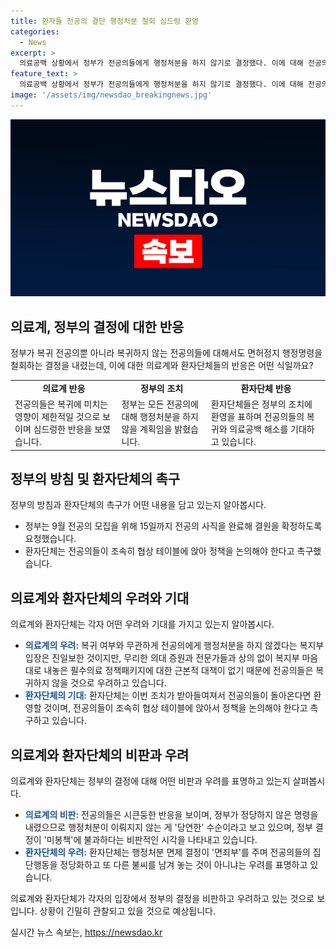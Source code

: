 ```yaml
---
title: 환자들 전공의 결단 행정처분 철회 심드렁 환영
categories:
  - News
excerpt: >
  의료공백 상황에서 정부가 전공의들에게 행정처분을 하지 않기로 결정했다. 이에 대해 전공의들은 복귀에 미치는 영향을 제한적으로 본다. 반면 환자단체들은 복귀를 환영하며 전공의들을 조속히 협상 테이블에 앉아 정책을 논의할 것을 촉구한다. 이번 조치는 의사불패 논란을 일으키기도 했지만, 전공의들의 복귀와 의료공백 해소로 이어질 것을 기대하는 분위기이다. 9월 전공의 모집이 다가오는 가운데, 정부의 결정이 복귀 여부에 미치는 영향과 의료 현장의 향후 상황이 주목받고 있다.
feature_text: >
  의료공백 상황에서 정부가 전공의들에게 행정처분을 하지 않기로 결정했다. 이에 대해 전공의들은 복귀에 미치는 영향을 제한적으로 본다. 반면 환자단체들은 복귀를 환영하며 전공의들을 조속히 협상 테이블에 앉아 정책을 논의할 것을 촉구한다. 이번 조치는 의사불패 논란을 일으키기도 했지만, 전공의들의 복귀와 의료공백 해소로 이어질 것을 기대하는 분위기이다. 9월 전공의 모집이 다가오는 가운데, 정부의 결정이 복귀 여부에 미치는 영향과 의료 현장의 향후 상황이 주목받고 있다.
image: '/assets/img/newsdao_breakingnews.jpg'
---
```


<p><img src="/assets/img/newsdao_breakingnews.jpg" alt="pcversion 속보" /></p>

<h2 data-ke-size="size26">의료계, 정부의 결정에 대한 반응</h2>

<p data-ke-size="size16">정부가 복귀 전공의뿐 아니라 복귀하지 않는 전공의들에 대해서도 면허정지 행정명령을 철회하는 결정을 내렸는데, 이에 대한 의료계와 환자단체들의 반응은 어떤 식일까요?</p>

<table>
  <tbody>
    <tr>
      <td style="text-align: center; height: 17px;"><b>의료계 반응</b></td>
      <td style="text-align: center; height: 17px;"><b>정부의 조치</b></td>
      <td style="text-align: center; height: 17px;"><b>환자단체 반응</b></td>
    </tr>
    <tr>
      <td>전공의들은 복귀에 미치는 영향이 제한적일 것으로 보이며 심드렁한 반응을 보였습니다.</td>
      <td>정부는 모든 전공의에 대해 행정처분을 하지 않을 계획임을 밝혔습니다.</td>
      <td>환자단체들은 정부의 조치에 환영을 표하며 전공의들의 복귀와 의료공백 해소를 기대하고 있습니다.</td>
    </tr>
  </tbody>
</table>

<h2 data-ke-size="size26">정부의 방침 및 환자단체의 촉구</h2>

<p data-ke-size="size16">정부의 방침과 환자단체의 촉구가 어떤 내용을 담고 있는지 알아봅시다.</p>

<ul>
  <li>정부는 9월 전공의 모집을 위해 15일까지 전공의 사직을 완료해 결원을 확정하도록 요청했습니다.</li>
  <li>환자단체는 전공의들이 조속히 협상 테이블에 앉아 정책을 논의해야 한다고 촉구했습니다.</li>
</ul>

<h2 data-ke-size="size26">의료계와 환자단체의 우려와 기대</h2>

<p data-ke-size="size16">의료계와 환자단체는 각자 어떤 우려와 기대를 가지고 있는지 알아봅시다.</p>

<ul>
  <li><b><span style="color: #1a5490;">의료계의 우려:</span></b> 복귀 여부와 무관하게 전공의에게 행정처분을 하지 않겠다는 복지부 입장은 진일보한 것이지만, 무리한 의대 증원과 전문가들과 상의 없이 복지부 마음대로 내놓은 필수의료 정책패키지에 대한 근본적 대책이 없기 때문에 전공의들은 복귀하지 않을 것으로 우려하고 있습니다.</li>
  <li><b><span style="color: #1a5490;">환자단체의 기대:</span></b> 환자단체는 이번 조치가 받아들여져서 전공의들이 돌아온다면 환영할 것이며, 전공의들이 조속히 협상 테이블에 앉아서 정책을 논의해야 한다고 촉구하고 있습니다.</li>
</ul>

<h2 data-ke-size="size26">의료계와 환자단체의 비판과 우려</h2>

<p data-ke-size="size16">의료계와 환자단체는 정부의 결정에 대해 어떤 비판과 우려를 표명하고 있는지 살펴봅시다.</p>

<ul>
  <li><b><span style="color: #1a5490;">의료계의 비판:</span></b> 전공의들은 시큰둥한 반응을 보이며, 정부가 정당하지 않은 명령을 내렸으므로 행정처분이 이뤄지지 않는 게 '당연한' 수순이라고 보고 있으며, 정부 결정이 '미봉책'에 불과하다는 비판적인 시각을 나타내고 있습니다.</li>
  <li><b><span style="color: #1a5490;">환자단체의 우려:</span></b> 환자단체는 행정처분 면제 결정이 '면죄부'를 주며 전공의들의 집단행동을 정당화하고 또 다른 불씨를 남겨 놓는 것이 아니냐는 우려를 표명하고 있습니다.</li>
</ul>

<p data-ke-size="size16">의료계와 환자단체가 각자의 입장에서 정부의 결정을 비판하고 우려하고 있는 것으로 보입니다. 상황이 긴밀히 관찰되고 있을 것으로 예상됩니다.</p>
실시간 뉴스 속보는, <a href="https://newsdao.kr" rel="dofollow">https://newsdao.kr</a>


